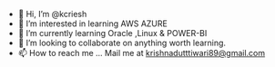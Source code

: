 - 👋 Hi, I’m @kcriesh
- 👀 I’m interested in learning AWS AZURE
- 🌱 I’m currently learning Oracle ,Linux & POWER-BI
- 💞️ I’m looking to collaborate on anything worth learning.
- 📫 How to reach me ... Mail me at krishnadutttiwari89@gmail.com

<!---
kcriesh/kcriesh is a ✨ special ✨ repository because its `README.md` (this file) appears on your GitHub profile.
You can click the Preview link to take a look at your changes.
--->
